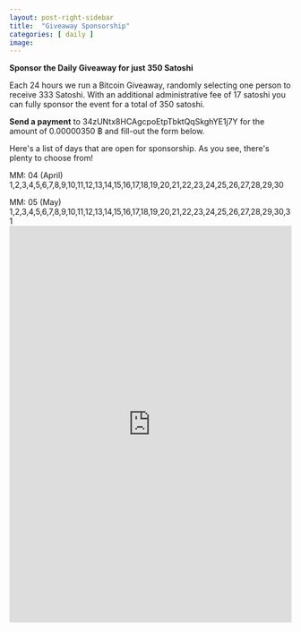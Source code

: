 ```yaml
---
layout: post-right-sidebar
title:  "Giveaway Sponsorship"
categories: [ daily ]
image:
---
```

**Sponsor the Daily Giveaway for just 350 Satoshi**

Each 24 hours we run a Bitcoin Giveaway, randomly selecting one person to receive 333 Satoshi. With an additional administrative fee of 17 satoshi you can fully sponsor the event for a total of 350 satoshi.
<p> </p>
<b>Send a payment</b> to 34zUNtx8HCAgcpoEtpTbktQqSkghYE1j7Y for the amount of 0.00000350 ฿ and fill-out the form below.
<p> </p>
Here's a list of days that are open for sponsorship. As you see, there's plenty to choose from!
<p>MM: 04 (April)
<br>1,2,3,4,5,6,7,8,9,10,11,12,13,14,15,16,17,18,19,20,21,22,23,24,25,26,27,28,29,30
<p>MM: 05 (May)
<br>1,2,3,4,5,6,7,8,9,10,11,12,13,14,15,16,17,18,19,20,21,22,23,24,25,26,27,28,29,30,31

<iframe height="709"
        allowTransparency="true"
        frameborder="0"
        scrolling="no"
        style="width:100%;border:none"
        src="https://allfaucets.wufoo.com/embed/z1qnswux0ajizmw/">
  <a href="https://allfaucets.wufoo.com/forms/z1qnswux0ajizmw/">
    Fill out my Wufoo form!
  </a>
</iframe>
                          <div id="wuf-adv" style="font-family:inherit;font-size: small;color:#a7a7a7;text-align:center;display:block;">

  </div>
